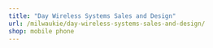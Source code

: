 ```yaml
---
title: "Day Wireless Systems Sales and Design"
url: /milwaukie/day-wireless-systems-sales-and-design/
shop: mobile phone
---
```

